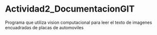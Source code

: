 # Actividad2_DocumentacionGIT
Programa que utiliza vision computacional para leer el texto de imagenes encuadradas de placas de automoviles

